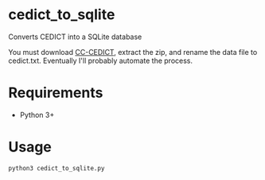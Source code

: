 # cedict\_to\_sqlite
Converts CEDICT into a SQLite database

You must download [CC-CEDICT](https://www.mdbg.net/chinese/dictionary?page=cc-cedict),
extract the zip, and rename the data file to cedict.txt. Eventually I'll
probably automate the process.

# Requirements
* Python 3+

# Usage
` python3 cedict_to_sqlite.py `
